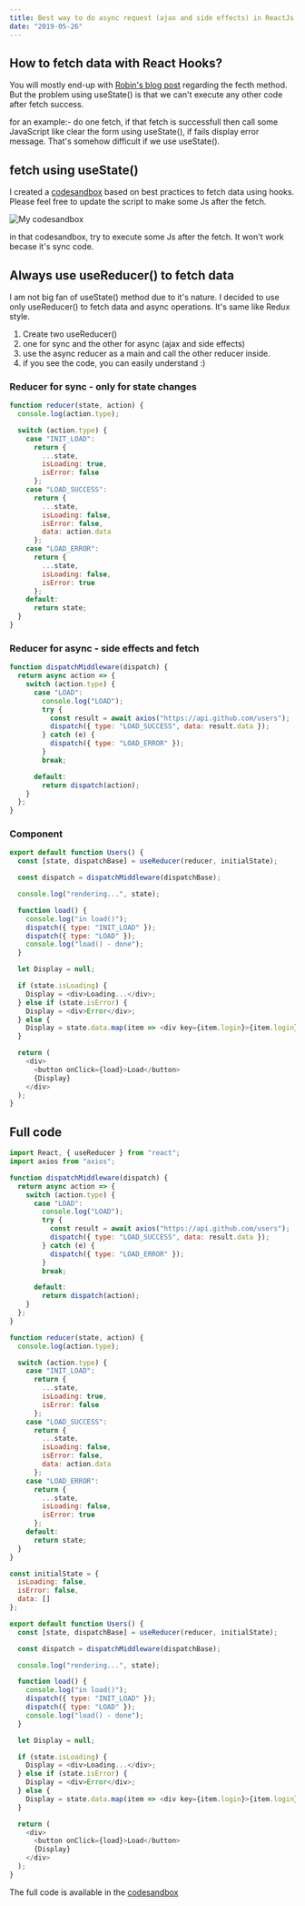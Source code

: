 ```yaml
---
title: Best way to do async request (ajax and side effects) in ReactJs using hooks, Redux style - useReducer()
date: "2019-05-26"
---
```


## How to fetch data with React Hooks?

You will mostly end-up with [Robin's blog post](https://www.robinwieruch.de/react-hooks-fetch-data/) regarding the fecth method. But the problem using useState() is that we can't execute any other code after fetch success.

for an example:- do one fetch, if that fetch is successfull then call some JavaScript like clear the form using useState(), if fails display error message. That's somehow difficult if we use useState().

## fetch using useState()

I created a [codesandbox](https://codesandbox.io/s/qvxm4z4qn4) based on best practices to fetch data using hooks. Please feel free to update the script to make some Js after the fetch.

![My codesandbox](./my-codesandbox.png)

in that codesandbox, try to execute some Js after the fetch. It won't work becase it's sync code.

## Always use useReducer() to fetch data

I am not big fan of useState() method due to it's nature. I decided to use only useReducer() to fetch data and async operations. It's same like Redux style.

1. Create two useReducer()
2. one for sync and the other for async (ajax and side effects)
3. use the async reducer as a main and call the other reducer inside.
4. if you see the code, you can easily understand :)

### Reducer for sync - only for state changes

```JavaScript
function reducer(state, action) {
  console.log(action.type);

  switch (action.type) {
    case "INIT_LOAD":
      return {
        ...state,
        isLoading: true,
        isError: false
      };
    case "LOAD_SUCCESS":
      return {
        ...state,
        isLoading: false,
        isError: false,
        data: action.data
      };
    case "LOAD_ERROR":
      return {
        ...state,
        isLoading: false,
        isError: true
      };
    default:
      return state;
  }
}
```

### Reducer for async - side effects and fetch

```JavaScript
function dispatchMiddleware(dispatch) {
  return async action => {
    switch (action.type) {
      case "LOAD":
        console.log("LOAD");
        try {
          const result = await axios("https://api.github.com/users");
          dispatch({ type: "LOAD_SUCCESS", data: result.data });
        } catch (e) {
          dispatch({ type: "LOAD_ERROR" });
        }
        break;

      default:
        return dispatch(action);
    }
  };
}
```

### Component

```JavaScript
export default function Users() {
  const [state, dispatchBase] = useReducer(reducer, initialState);

  const dispatch = dispatchMiddleware(dispatchBase);

  console.log("rendering...", state);

  function load() {
    console.log("in load()");
    dispatch({ type: "INIT_LOAD" });
    dispatch({ type: "LOAD" });
    console.log("load() - done");
  }

  let Display = null;

  if (state.isLoading) {
    Display = <div>Loading...</div>;
  } else if (state.isError) {
    Display = <div>Error</div>;
  } else {
    Display = state.data.map(item => <div key={item.login}>{item.login}</div>);
  }

  return (
    <div>
      <button onClick={load}>Load</button>
      {Display}
    </div>
  );
}
```

## Full code

```JavaScript
import React, { useReducer } from "react";
import axios from "axios";

function dispatchMiddleware(dispatch) {
  return async action => {
    switch (action.type) {
      case "LOAD":
        console.log("LOAD");
        try {
          const result = await axios("https://api.github.com/users");
          dispatch({ type: "LOAD_SUCCESS", data: result.data });
        } catch (e) {
          dispatch({ type: "LOAD_ERROR" });
        }
        break;

      default:
        return dispatch(action);
    }
  };
}

function reducer(state, action) {
  console.log(action.type);

  switch (action.type) {
    case "INIT_LOAD":
      return {
        ...state,
        isLoading: true,
        isError: false
      };
    case "LOAD_SUCCESS":
      return {
        ...state,
        isLoading: false,
        isError: false,
        data: action.data
      };
    case "LOAD_ERROR":
      return {
        ...state,
        isLoading: false,
        isError: true
      };
    default:
      return state;
  }
}

const initialState = {
  isLoading: false,
  isError: false,
  data: []
};

export default function Users() {
  const [state, dispatchBase] = useReducer(reducer, initialState);

  const dispatch = dispatchMiddleware(dispatchBase);

  console.log("rendering...", state);

  function load() {
    console.log("in load()");
    dispatch({ type: "INIT_LOAD" });
    dispatch({ type: "LOAD" });
    console.log("load() - done");
  }

  let Display = null;

  if (state.isLoading) {
    Display = <div>Loading...</div>;
  } else if (state.isError) {
    Display = <div>Error</div>;
  } else {
    Display = state.data.map(item => <div key={item.login}>{item.login}</div>);
  }

  return (
    <div>
      <button onClick={load}>Load</button>
      {Display}
    </div>
  );
}

```

The full code is available in the [codesandbox](https://codesandbox.io/s/5227w5pkln)
